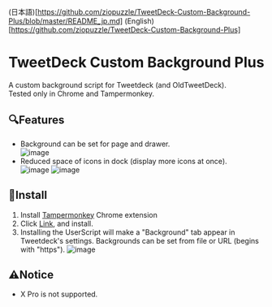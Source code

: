 (日本語)[https://github.com/ziopuzzle/TweetDeck-Custom-Background-Plus/blob/master/README_jp.md]
(English)[https://github.com/ziopuzzle/TweetDeck-Custom-Background-Plus]

# TweetDeck Custom Background Plus
A custom background script for Tweetdeck (and OldTweetDeck).\
Tested only in Chrome and Tampermonkey.

## 🔍Features
- Background can be set for page and drawer.\
![image](https://github.com/user-attachments/assets/68d1f58a-de20-4fc1-8327-1a608ca4c144)
- Reduced space of icons in dock (display more icons at once).\
![image](https://github.com/user-attachments/assets/62cf4e83-31da-44cd-83d6-2162ba177e41)
![image](https://github.com/user-attachments/assets/b5b07ccd-bcb3-4605-8263-3bd1f5ed818f)

## 🔧Install
1. Install [Tampermonkey](https://chrome.google.com/webstore/detail/tampermonkey/dhdgffkkebhmkfjojejmpbldmpobfkfo) Chrome extension
2. Click [Link](https://github.com/ziopuzzle/TweetDeck-Custom-Background-Plus/raw/master/Tweetdeck_custom_plus.user.js), and install.
3. Installing the UserScript will make a "Background" tab appear in Tweetdeck's settings.
Backgrounds can be set from file or URL (begins with "https").
![image](https://github.com/user-attachments/assets/894b4666-cc1a-4a66-bb06-9429db142733)

## ⚠️Notice
- X Pro is not supported.
